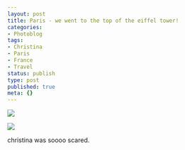 ```yaml
---
layout: post
title: Paris - we went to the top of the eiffel tower!
categories:
- Photoblog
tags:
- Christina
- Paris
- France
- Travel
status: publish
type: post
published: true
meta: {}
---
```


![](/squarespace_images/static_500baf96c4aa540325612fa5_5019f37de4b0b45850a90f4b_5019f37de4b0b45850a90f4c_1293656072000__img.jpg_)
  

  
   
![](/squarespace_images/static_500baf96c4aa540325612fa5_5019f37de4b0b45850a90f4b_5019f37de4b0b45850a90f4d_1293656072000__img.jpg_)

christina was soooo scared.
